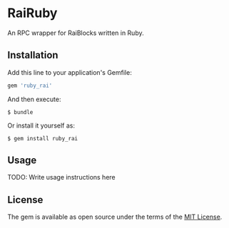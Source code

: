 # RaiRuby

An RPC wrapper for RaiBlocks written in Ruby.

## Installation

Add this line to your application's Gemfile:

```ruby
gem 'ruby_rai'
```

And then execute:

    $ bundle

Or install it yourself as:

    $ gem install ruby_rai

## Usage

TODO: Write usage instructions here

## License

The gem is available as open source under the terms of the [MIT License](https://opensource.org/licenses/MIT).
